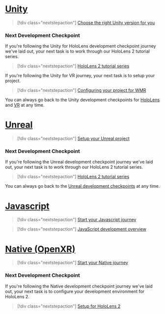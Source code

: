 # [Unity](#tab/unity)

> [!div class="nextstepaction"]
> [Choose the right Unity version for you](../unity/choosing-unity-version.md)

### Next Development Checkpoint

If you're following the Unity for HoloLens development checkpoint journey we've laid out, your next task is to work through our HoloLens 2 tutorial series.

> [!div class="nextstepaction"]
> [HoloLens 2 tutorial series](../unity/tutorials/mr-learning-base-01.md)

If you're following the Unity for VR journey, your next task is to setup your project.

> [!div class="nextstepaction"]
> [Configuring your project for WMR](../unity/configure-unity-project.md)

You can always go back to the Unity development checkpoints for [HoloLens](../unity/unity-development-overview.md#1-getting-started) and [VR](../unity/unity-development-wmr-overview.md#1-getting-started) at any time.

# [Unreal](#tab/unreal)

> [!div class="nextstepaction"]
> [Setup your Unreal project](../unreal/unreal-project-setup.md)

### Next Development Checkpoint

If you're following the Unreal development checkpoint journey we've laid out, your next task is to work through our HoloLens 2 tutorial series.

> [!div class="nextstepaction"]
> [HoloLens 2 tutorial series](../unreal/tutorials/unreal-uxt-ch1.md)

You can always go back to the [Unreal development checkpoints](../unreal/unreal-development-overview.md#1-getting-started) at any time.

# [Javascript](#tab/javascript)

> [!div class="nextstepaction"]
> [Start your Javascript journey](..//javascript/tutorials/babylonjs-webxr-helloworld/introduction-01.md)

> [!div class="nextstepaction"]
> [JavaScript development overview](../javascript/javascript-development-overview.md) 

# [Native (OpenXR)](#tab/native)

> [!div class="nextstepaction"]
> [Start your Native journey](../native/directx-development-overview.md)

### Next Development Checkpoint

If you're following the Native development checkpoint journey we've laid out, your next task is to configure your development environment for HoloLens 2.

> [!div class="nextstepaction"]
> [Setup for HoloLens 2](../native/openxr-getting-started.md#getting-started-with-openxr-for-hololens-2)
